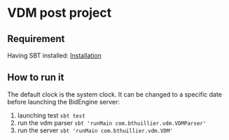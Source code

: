 # VDM post project

## Requirement

Having SBT installed: [Installation](http://www.scala-sbt.org/release/tutorial/Setup.html)

## How to run it

The default clock is the system clock. It can be changed to a specific
date before launching the BidEngine server:

1. launching test `sbt test`
2. run the vdm parser `sbt 'runMain com.bthuillier.vdm.VDMParser'`
3. run the server `sbt 'runMain com.bthuillier.vdm.VDM'`
